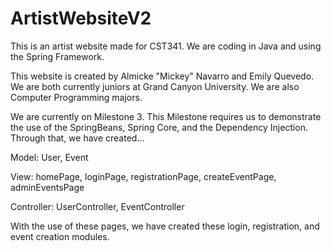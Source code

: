 # ArtistWebsiteV2
This is an artist website made for CST341. We are coding in Java and using the Spring Framework.

This website is created by Almicke "Mickey" Navarro and Emily Quevedo. We are both currently juniors at Grand Canyon University. We are also Computer Programming majors.

We are currently on Milestone 3. This Milestone requires us to demonstrate the use of the SpringBeans, Spring Core, and the Dependency Injection. Through that, we have created...

  Model: User, Event
  
  View: homePage, loginPage, registrationPage, createEventPage, adminEventsPage
  
  Controller: UserController, EventController
  
With the use of these pages, we have created these login, registration, and event creation modules.
